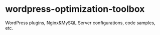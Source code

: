 # wordpress-optimization-toolbox
WordPress plugins, Nginx&amp;MySQL Server configurations, code samples, etc.
